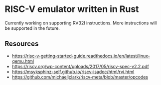 # RISC-V emulator written in Rust
Currently working on supporting RV32I instructions.
More instructions will be supported in the future.

## Resources
* https://risc-v-getting-started-guide.readthedocs.io/en/latest/linux-qemu.html
* https://riscv.org/wp-content/uploads/2017/05/riscv-spec-v2.2.pdf
* https://msyksphinz-self.github.io/riscv-isadoc/html/rvi.html
* https://github.com/michaeljclark/riscv-meta/blob/master/opcodes
